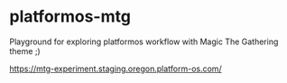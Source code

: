 # platformos-mtg
Playground for exploring platformos workflow with Magic The Gathering theme ;)

https://mtg-experiment.staging.oregon.platform-os.com/
